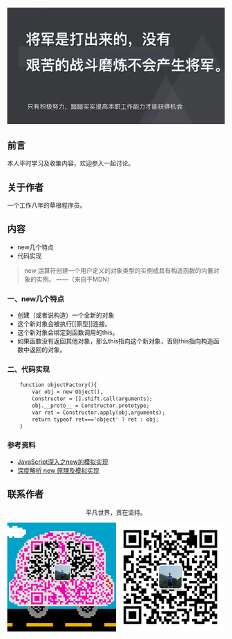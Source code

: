 ![image](../img/timg.jpg)
<br>

## 前言

本人平时学习及收集内容，欢迎参入一起讨论。

## 关于作者

一个工作八年的草根程序员。

## 内容

- new几个特点
- 代码实现

> new 运算符创建一个用户定义的对象类型的实例或具有构造函数的内置对象的实例。 ——（来自于MDN）


### 一、new几个特点

- 创建（或者说构造）一个全新的对象
- 这个新对象会被执行\[\[原型\]\]连接。
- 这个新对象会绑定到函数调用的this。
- 如果函数没有返回其他对象，那么this指向这个新对象，否则this指向构造函数中返回的对象。

### 二、代码实现

```
    function objectFactory(){
        var obj = new Object(),
        Constructor = [].shift.call(arguments);
        obj.__proto__ = Constructor.prototype;
        var ret = Constructor.apply(obj,arguments);
        return typeof ret==='object' ? ret : obj;
    }

```

### 参考资料

- [JavaScript深入之new的模拟实现](https://github.com/mqyqingfeng/Blog/issues/13)
- [深度解析 new 原理及模拟实现](https://github.com/yygmind/blog/issues/24)

## 联系作者

<div align="center">
    <p>
        平凡世界，贵在坚持。
    </p>
    <img src="../img/contact.png" />
</div>
